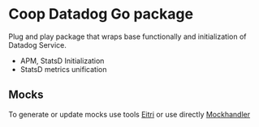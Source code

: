 # Coop Datadog Go package

Plug and play package that wraps base functionally
and initialization of Datadog Service.

- APM, StatsD Initialization
- StatsD metrics unification

## Mocks

To generate or update mocks use tools
[Eitri](https://github.com/Clink-n-Clank/Eitri)
or use directly
[Mockhandler](github.com/sanposhiho/gomockhandle)
